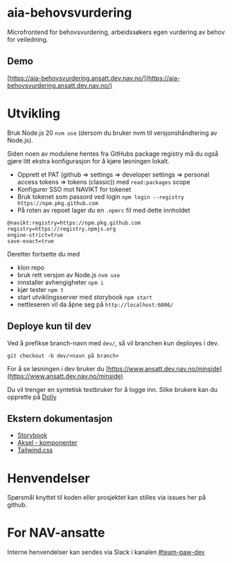 # aia-behovsvurdering

Microfrontend for behovsvurdering, arbeidssøkers egen vurdering av behov for veiledning.

## Demo

[https://aia-behovsvurdering.ansatt.dev.nav.no/](https://aia-behovsvurdering.ansatt.dev.nav.no/)

# Utvikling

Bruk Node.js 20 `nvm use` (dersom du bruker nvm til versjonshåndtering av Node.js).

Siden noen av modulene hentes fra GitHubs package registry må du også gjøre litt ekstra konfigurasjon for å kjøre løsningen lokalt.

-   Opprett et PAT (github => settings => developer settings => personal access tokens => tokens (classic)) med `read:packages` scope
-   Konfigurer SSO mot NAVIKT for tokenet
-   Bruk tokenet som passord ved login `npm login --registry https://npm.pkg.github.com`
-   På roten av repoet lager du en `.npmrc` fil med dette innholdet

```
@navikt:registry=https://npm.pkg.github.com
registry=https://registry.npmjs.org
engine-strict=true
save-exact=true
```

Deretter fortsette du med

-   klon repo
-   bruk rett versjon av Node.js `nvm use`
-   innstaller avhengigheter `npm i`
-   kjør tester `npm t`
-   start utviklingsserver med storybook `npm start`
-   nettleseren vil da åpne seg på `http://localhost:6006/`

## Deploye kun til dev

Ved å prefikse branch-navn med `dev/`, så vil branchen kun deployes i dev.

```
git checkout -b dev/<navn på branch>
```

For å se løsningen i dev bruker du [https://www.ansatt.dev.nav.no/minside](https://www.ansatt.dev.nav.no/minside)

Du vil trenger en syntetisk testbruker for å logge inn.
Slike brukere kan du opprette på [Dolly](https://dolly.ekstern.dev.nav.no/)

## Ekstern dokumentasjon

-   [Storybook](https://storybook.js.org/)
-   [Aksel - komponenter](https://aksel.nav.no/komponenter)
-   [Tailwind.css](https://tailwindcss.com/)

# Henvendelser

Spørsmål knyttet til koden eller prosjektet kan stilles via issues her på github.

# For NAV-ansatte

Interne henvendelser kan sendes via Slack i kanalen [#team-paw-dev](https://nav-it.slack.com/archives/CLTFAEW75)
